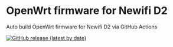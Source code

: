 # OpenWrt firmware for Newifi D2

Auto build OpenWrt firmware for Newifi D2 via GitHub Actions

[![GitHub release (latest by date)](https://img.shields.io/github/v/release/surichard/OpenWrt-Newifi_D2?style=for-the-badge&label=Download)](https://github.com/surichard/OpenWrt-Newifi_D2/releases/latest)
